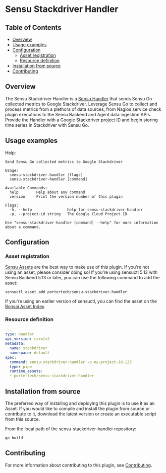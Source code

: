 # Sensu Stackdriver Handler

## Table of Contents
- [Overview](#overview)
- [Usage examples](#usage-examples)
- [Configuration](#configuration)
  - [Asset registration](#asset-registration)
  - [Resource definition](#resource-definition)
- [Installation from source](#installation-from-source)
- [Contributing](#contributing)

## Overview

The Sensu Stackdriver Handler is a [Sensu Handler][6] that sends Sensu
Go collected metrics to Google Stackdriver. Leverage Sensu Go to
collect and process metrics from a plethora of data sources, from
Nagios service check plugin executions to the Sensu Backend and Agent
data ingestion APIs. Provide the Handler with a Google Stackdriver
project ID and begin storing time series in Stackdriver with Sensu Go.

## Usage examples

Help:

```
Send Sensu Go collected metrics to Google Stackdriver

Usage:
  sensu-stackdriver-handler [flags]
  sensu-stackdriver-handler [command]

Available Commands:
  help        Help about any command
  version     Print the version number of this plugin

Flags:
  -h, --help                help for sensu-stackdriver-handler
  -p, --project-id string   The Google Cloud Project ID

Use "sensu-stackdriver-handler [command] --help" for more information about a command.
```

## Configuration

### Asset registration

[Sensu Assets][10] are the best way to make use of this plugin. If you're not using an asset, please
consider doing so! If you're using sensuctl 5.13 with Sensu Backend 5.13 or later, you can use the
following command to add the asset:

```
sensuctl asset add portertech/sensu-stackdriver-handler
```

If you're using an earlier version of sensuctl, you can find the asset on the [Bonsai Asset Index](https://bonsai.sensu.io/assets/project/sensu-stackdriver-handler).

### Resource definition

```yml
---
type: Handler
api_version: core/v2
metadata:
  name: stackdriver
  namespace: default
spec:
  command: sensu-stackdriver-handler -p my-project-id-123
  type: pipe
  runtime_assets:
  - portertech/sensu-stackdriver-handler
```

## Installation from source

The preferred way of installing and deploying this plugin is to use it as an Asset. If you would
like to compile and install the plugin from source or contribute to it, download the latest version
or create an executable script from this source.

From the local path of the sensu-stackdriver-handler repository:

```
go build
```

## Contributing

For more information about contributing to this plugin, see [Contributing][1].

[1]: https://github.com/sensu/sensu-go/blob/master/CONTRIBUTING.md
[2]: https://github.com/sensu-community/sensu-plugin-sdk
[3]: https://github.com/sensu-plugins/community/blob/master/PLUGIN_STYLEGUIDE.md
[4]: https://github.com/sensu-community/handler-plugin-template/blob/master/.github/workflows/release.yml
[5]: https://github.com/sensu-community/handler-plugin-template/actions
[6]: https://docs.sensu.io/sensu-go/latest/reference/handlers/
[7]: https://github.com/sensu-community/handler-plugin-template/blob/master/main.go
[8]: https://bonsai.sensu.io/
[9]: https://github.com/sensu-community/sensu-plugin-tool
[10]: https://docs.sensu.io/sensu-go/latest/reference/assets/
